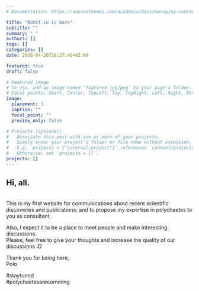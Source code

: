 ```yaml
---
# Documentation: https://sourcethemes.com/academic/docs/managing-content/

title: "Bonif.io is born"
subtitle: ""
summary: " "
authors: []
tags: []
categories: []
date: 2020-04-26T18:27:40+02:00

featured: true
draft: false

# Featured image
# To use, add an image named `featured.jpg/png` to your page's folder.
# Focal points: Smart, Center, TopLeft, Top, TopRight, Left, Right, BottomLeft, Bottom, BottomRight.
image:
  placement: 3
  caption: ""
  focal_point: ""
  preview_only: false

# Projects (optional).
#   Associate this post with one or more of your projects.
#   Simply enter your project's folder or file name without extension.
#   E.g. `projects = ["internal-project"]` references `content/project/deep-learning/index.md`.
#   Otherwise, set `projects = []`.
projects: []
---
```

## Hi, all.
<br>
This is my first website for communications about recent scientific discoveries and publications; and to propose my expertise in polychaetes to you as consultant.

Also, I expect it to be a place to meet people and make interesting discussions.  
Please, feel free to give your thoughts and increase the quality of our discussions :D  


Thank you for being here,  
Polo

#staytuned  
#polychaetesarecomming

